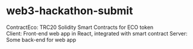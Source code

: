 # web3-hackathon-submit

ContractEco: TRC20 Solidity Smart Contracts for ECO token <br>
Client: Front-end web app in React, integrated with smart contract
Server: Some back-end for web app
